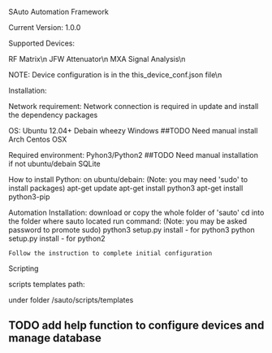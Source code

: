SAuto Automation Framework

Current Version: 1.0.0

Supported Devices:

RF Matrix\n
JFW Attenuator\n
MXA Signal Analysis\n

NOTE: Device configuration is in the this_device_conf.json file\n


Installation:

Network requirement:
	Network connection is required in update and install the dependency packages

OS:
	Ubuntu 12.04+
	Debain wheezy
	Windows
	##TODO Need manual install
	Arch
	Centos
	OSX

Required environment:
	Pyhon3/Python2
	##TODO Need manual installation if not ubuntu/debain
	SQLite

How to install Python:
	on ubuntu/debain: (Note: you may need 'sudo' to install packages)
		apt-get update
		apt-get install python3
		apt-get install python3-pip

Automation Installation:
	download or copy the whole folder of 'sauto'
	cd into the folder where sauto located
	run command: (Note: you may be asked password to promote sudo)
		python3 setup.py install - for python3
		python setup.py install - for python2

	Follow the instruction to complete initial configuration



Scripting

scripts templates path:

under folder <path>/sauto/scripts/templates


## TODO add help function to configure devices and manage database

